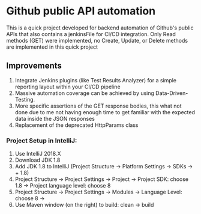 # Github public API automation 
This is a quick project developed for backend automation of Github's public APIs that also contains a jenkinsFile
for CI/CD integration.
Only Read methods (GET) were implemented, no Create, Update, or Delete methods are implemented in this quick project

## Improvements
1. Integrate Jenkins plugins (like Test Results Analyzer) for a simple reporting layout within your CI/CD pipeline
2. Massive automation coverage can be achieved by using Data-Driven-Testing. 
3. More specific assertions of the GET response bodies, this what not done due to me not having enough time to get familiar with the expected data inside the JSON responses
4. Replacement of the deprecated HttpParams class

### Project Setup in IntelliJ:
1. Use IntelliJ 2018.X
2. Download JDK 1.8
3. Add JDK 1.8 to IntelliJ (Project Structure -> Platform Settings -> SDKs -> + 1.8)
6. Project Structure -> Project Settings -> Project -> Project SDK: choose 1.8 -> Project language level: choose 8
7. Project Structure -> Project Settings -> Modules -> Language Level: choose 8 ->
8. Use Maven window (on the right) to build: clean -> build